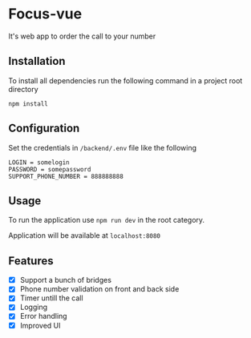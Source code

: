 # Focus-vue
It's web app to order the call to your number

## Installation

To install all dependencies run the following command in a project root directory
```
npm install
```
## Configuration

Set the credentials in `/backend/.env` file like the following
```
LOGIN = somelogin
PASSWORD = somepassword
SUPPORT_PHONE_NUMBER = 888888888
```
## Usage
To run the application use `npm run dev` in the root category.

Application will be available at `localhost:8080`

## Features

- [x] Support a bunch of bridges
- [x] Phone number validation on front and back side
- [x] Timer untill the call
- [x] Logging
- [x] Error handling
- [x] Improved UI
